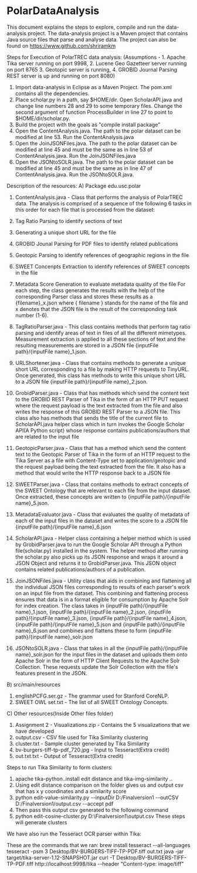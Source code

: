 # PolarDataAnalysis
This document explains the steps to explore, compile and run the data-analysis project. The data-analysis project
is a Maven project that contains Java source files that parse and analyse data. The project can also be found on
https://www.github.com/shriramkm


Steps for Execution of PolarTREC data analysis:
(Assumptions - 1. Apache Tika server running on port 9998, 2. Lucene Geo Gazetteer server running on port 8765
3. Geotopic server is running, 4. GROBID Journal Parsing REST server is up and running on port 8080)
1. Import data-analysis in Eclipse as a Maven Project. The pom.xml contains all the dependencies.
2. Place scholar.py in a path, say $HOME/dir. Open ScholarAPI.java and change line numbers 28 and 29 to
   some temporary files. Change the second argument of function ProcessBuilder in line 27 to point to 
   $HOME/dir/scholar.py.
3. Build the project with the goals as "compile install package"
4. Open the ContentAnalysis.java. The path to the polar dataset can be modified at line 53. Run the
   ContentAnalysis.java
5. Open the JoinJSONFiles.java. The path to the polar dataset can be modified at line 45 and must be the
   same as in line 53 of ContentAnalysis.java. Run the JoinJSONFiles.java
6. Open the JSONtoSOLR.java. The path to the polar dataset can be modified at line 45 and must be the
   same as in line 47 of ContentAnalysis.java. Run the JSONtoSOLR.java.

   
Description of the resources:
A) Package edu.usc.polar 
1. ContentAnalysis.java - Class that performs the analysis of PolarTREC data. The analysis
  is comprised of a sequence of the following 6 tasks in this order
  for each file that is processed from the dataset:
  1. Tag Ratio Parsing to identify sections of text
  2. Generating a unique short URL for the file
  3. GROBID Jounal Parsing for PDF files to identify related publications
  4. Geotopic Parsing to identify references of geographic regions in the file
  5. SWEET Concenpts Extraction to identify references of SWEET concepts in the file
  6. Metadata Score Generation to evaluate metadata quality of the file
  For each step, the class generates the results with the help of the
  corresponding Parser class and stores these results as a {filename}_x.json
  where { filename } stands for the name of the file and x denotes that the 
  JSON file is the result of the corresponding task number (1-6).
  
2. TagRatioParser.java - This class contains methods that perform tag ratio parsing and identify
  areas of text in files of all the different mimetypes. Measurement
  extraction is applied to all these sections of text and the resulting 
  measurements are stored in a JSON file
  {inputFile path}/{inputFile name}_1.json.
  
3. URLShortener.java - Class that contains methods to generate a unique short URL corresponding 
  to a file by making HTTP requests to TinyURL. Once generated, this class
  has methods to write this unique short URL to a JSON file
  {inputFile path}/{inputFile name}_2.json. 
 
4. GrobidParser.java - Class that has methods which send the content text to the GROBID REST 
  Parser of Tika in the form of an HTTP PUT request where the 
  request payload is the text extracted from the file and also writes
  the response of this GROBID REST Parser to a JSON file. This class also
  has methods that sends the title of the current file to ScholarAPI.java
  helper class which in turn invokes the Google Scholar API(A Python script)
  whose response contains publications/authors that are related to the 
  input file
 
5. GeotopicParser.java - Class that has a method which send the content text to the Geotopic 
	  Parser of Tika in the form of an HTTP request to the Tika Server as 
	  a file with Content-Type set to application/geotopic and the 
	  request payload being the text extracted from the file. It also
	  has a method that would write the HTTP response back to a JSON file
	 
6. SWEETParser.java - Class that contains methods to extract concepts of the SWEET Ontology
  that are relevant to each file from the input dataset. Once extracted,
  these concepts are written to {inputFile path}/{inputFile name}_5.json.
 
7. MetadataEvaluator.java - Class that evaluates the quality of metadata of each of the input
  files in the dataset and writes the score to a JSON file
  {inputFile path}/{inputFile name}_6.json
 
8. ScholarAPI.java - Helper class containing a helper method which is used by
  GrobidParser.java to run the Google Scholar API through a Python
  file(scholar.py) installed in the system. The helper method after 
  running the scholar.py also picks up its JSON response and wraps
  it around a JSON Object and returns it to GrobidParser.java. This
  JSON object contains related publications/authors of a publication.
 
9. JoinJSONFiles.java - Utility class that aids in combining and flattening all the
  individual JSON files corresponding to results of each parser's
  work on an input file from the dataset. This combining and flattening
  process ensures that data is in a format eligible for consumption
  by Apache Solr for index creation. The class takes in 
  {inputFile path}/{inputFile name}_1.json,
  {inputFile path}/{inputFile name}_2.json,
  {inputFile path}/{inputFile name}_3.json,
  {inputFile path}/{inputFile name}_4.json,
  {inputFile path}/{inputFile name}_5.json and
  {inputFile path}/{inputFile name}_6.json and combines and flattens these
  to form {inputFile path}/{inputFile name}_solr.json
 
10. JSONtoSOLR.java - Class that takes in all the {inputFile path}/{inputFile name}_solr.json
  for the input files in the dataset and uploads them onto Apache Solr 
  in the form of HTTP Client Requests to the Apache Solr Collection.
  These requests update the Solr Collection with the file's features 
  present in the JSON.
  

B) src/main/resources
1. englishPCFG.ser.gz - The grammar used for Stanford CoreNLP.
2. SWEET OWL set.txt - The list of all SWEET Ontology Concepts.

C) Other resources(Inside Other files folder)
1. Assignment 2 - Visualizations.zip - Contains the 5 visualizations that we have developed
2. output.csv - CSV file used for Tika Similarity clustering
3. cluster.txt - Sample cluster generated by Tika Similarity
3. bv-burgers-tiff-tp-pdf_720.jpg - Input to Tesseract(Extra credit)
4. out.txt.txt - Output of Tesseract(Extra credit)
   
Steps to run Tika Similarity to form clusters:

1. apache tika-python..install edit distance and tika-img-similarity ..
2. Using edit distance comparison on the folder gives us and output csv that has x y coordinates and a similarity score
3. python edit-value-similarity.py --inputDir D:/Finalversion1 --outCSV D:/Finalversion1/output.csv --accept pdf
4. Then pass this output csv generated to the following command
5. python edit-cosine-cluster.py D:\Finalversion1\output.csv
These steps will generate clusters


We have also run the Tesseract OCR parser within Tika:

These are the commands that we ran:
brew install tesseract --all-languages
tesseract -psm 3 Desktop/BV-BURGERS-TIFF-TP-PDF.tiff out.txt
java -jar target/tika-server-1.12-SNAPSHOT.jar
curl -T Desktop/BV-BURGERS-TIFF-TP-PDF.tiff http://localhost:9998/tika --header "Content-type: image/tiff"
